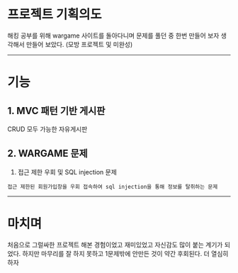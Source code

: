 
# 프로젝트 기획의도


  해킹 공부를 위해 wargame 사이트를 돌아다니며 문제를 풀던 중 한번 만들어 보자 생각해서 만들어 보았다. (모방 프로젝트 및 미완성)


---------------------------------------------------------------

# 기능

## 1. MVC 패턴 기반 게시판
  CRUD 모두 가능한 자유게시판
## 2. WARGAME 문제
  1. 접근 제한 우회 및 SQL injection 문제
  
    접근 제한된 회원가입창을 우회 접속하여 sql injection을 통해 정보를 탈취하는 문제
  
---------------------------------------------------------------
  
# 마치며
처음으로 그럴싸한 프로젝트 해본 경험이었고 재미있었고 자신감도 많이 붙는 계기가 되었다. 하지만 마무리를 잘 하지 못하고 1문제밖에 안만든 것이 약간 후회된다. 더 열심히 하자
